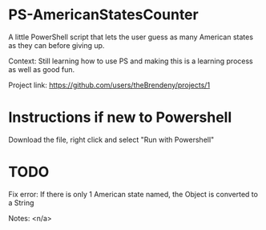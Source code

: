 # PS-AmericanStatesCounter
A little PowerShell script that lets the user guess as many American states as they can before giving up.

Context: Still learning how to use PS and making this is a learning process as well as good fun.

Project link: https://github.com/users/theBrendeny/projects/1

# Instructions if new to Powershell
Download the file, right click and select "Run with Powershell"

# TODO
Fix error:
  If there is only 1 American state named, the Object is converted to a String
  
  Notes:
  <n/a>
